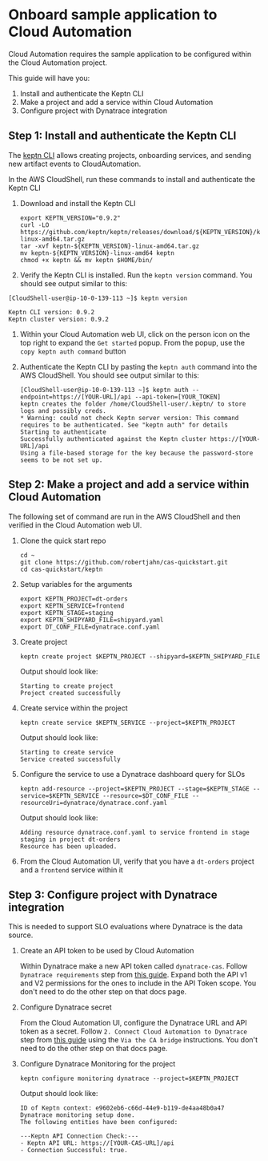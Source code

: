 # Onboard sample application to Cloud Automation

Cloud Automation requires the sample application to be configured within the Cloud Automation project.  

This guide will have you:
1. Install and authenticate the Keptn CLI
1. Make a project and add a service within Cloud Automation
1. Configure project with Dynatrace integration

## Step 1: Install and authenticate the Keptn CLI

The [keptn CLI](https://keptn.sh/docs/0.9.x/reference/cli/) allows creating projects, onboarding services, and sending new artifact events to CloudAutomation.

In the AWS CloudShell, run these commands to install and authenticate the Keptn CLI

1. Download and install the Keptn CLI

    ```
    export KEPTN_VERSION="0.9.2"
    curl -LO https://github.com/keptn/keptn/releases/download/${KEPTN_VERSION}/keptn-${KEPTN_VERSION}-linux-amd64.tar.gz
    tar -xvf keptn-${KEPTN_VERSION}-linux-amd64.tar.gz
    mv keptn-${KEPTN_VERSION}-linux-amd64 keptn
    chmod +x keptn && mv keptn $HOME/bin/
    ```

1. Verify the Keptn CLI is installed. Run the `keptn version` command. You should see output similar to this:

```
[CloudShell-user@ip-10-0-139-113 ~]$ keptn version

Keptn CLI version: 0.9.2
Keptn cluster version: 0.9.2
```

1. Within your Cloud Automation web UI, click on the person icon on the top right to expand the `Get started` popup.  From the popup, use the `copy keptn auth command` button

1. Authenticate the Keptn CLI by pasting the `keptn auth` command into the AWS CloudShell.  You should see output similar to this:

    ```
    [CloudShell-user@ip-10-0-139-113 ~]$ keptn auth --endpoint=https://[YOUR-URL]/api --api-token=[YOUR_TOKEN]
    keptn creates the folder /home/CloudShell-user/.keptn/ to store logs and possibly creds.
    * Warning: could not check Keptn server version: This command requires to be authenticated. See "keptn auth" for details
    Starting to authenticate
    Successfully authenticated against the Keptn cluster https://[YOUR-URL]/api
    Using a file-based storage for the key because the password-store seems to be not set up.
    ```

## Step 2: Make a project and add a service within Cloud Automation

The following set of command are run in the AWS CloudShell and then verified in the Cloud Automation web UI.

1. Clone the quick start repo

    ```
    cd ~
    git clone https://github.com/robertjahn/cas-quickstart.git
    cd cas-quickstart/keptn
    ```

1. Setup variables for the arguments

    ```
    export KEPTN_PROJECT=dt-orders
    export KEPTN_SERVICE=frontend
    export KEPTN_STAGE=staging
    export KEPTN_SHIPYARD_FILE=shipyard.yaml
    export DT_CONF_FILE=dynatrace.conf.yaml
    ```

1. Create project

    ```
    keptn create project $KEPTN_PROJECT --shipyard=$KEPTN_SHIPYARD_FILE
    ```
    Output should look like:

    ```
    Starting to create project
    Project created successfully
    ```

1. Create service within the project

    ```
    keptn create service $KEPTN_SERVICE --project=$KEPTN_PROJECT
    ```
    Output should look like:

    ```
    Starting to create service
    Service created successfully
    ```

1. Configure the service to use a Dynatrace dashboard query for SLOs

    ```
    keptn add-resource --project=$KEPTN_PROJECT --stage=$KEPTN_STAGE --service=$KEPTN_SERVICE --resource=$DT_CONF_FILE --resourceUri=dynatrace/dynatrace.conf.yaml
    ```
    Output should look like:

    ```
    Adding resource dynatrace.conf.yaml to service frontend in stage staging in project dt-orders
    Resource has been uploaded.
    ```

1. From the Cloud Automation UI, verify that you have a `dt-orders` project and a `frontend` service within it

## Step 3: Configure project with Dynatrace integration

This is needed to support SLO evaluations where Dynatrace is the data source.

1. Create an API token to be used by Cloud Automation

    Within Dynatrace make a new API token called `dynatrace-cas`. Follow `Dynatrace requirements` step from [this guide](https://www.dynatrace.com/support/help/how-to-use-dynatrace/cloud-automation/release-validation/prerequisites-quality-gates/#dynatrace). Expand both the API v1 and V2 permissions for the ones to include in the API Token scope.  You don't need to do the other step on that docs page.

1. Configure Dynatrace secret

    From the Cloud Automation UI, configure the Dynatrace URL and API token as a secret. Follow `2. Connect Cloud Automation to Dynatrace` step from [this guide](https://www.dynatrace.com/support/help/shortlink/qg-start#h2-connect-cloud-automation-to-dynatrace) using the `Via the CA bridge` instructions.  You don't need to do the other step on that docs page.

1. Configure Dynatrace Monitoring for the project

    ```
    keptn configure monitoring dynatrace --project=$KEPTN_PROJECT
    ```
    Output should look like:

    ```
    ID of Keptn context: e9602eb6-c66d-44e9-b119-de4aa48b0a47
    Dynatrace monitoring setup done.
    The following entities have been configured:

    ---Keptn API Connection Check:--- 
    - Keptn API URL: https://[YOUR-CAS-URL]/api
    - Connection Successful: true. 
    ```
